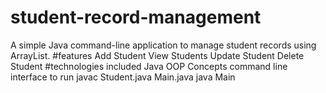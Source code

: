 # student-record-management
A simple Java command-line application to manage student records using ArrayList.
#features
 Add Student
 View Students
 Update Student
 Delete Student
 #technologies included
 Java
 OOP Concepts
 command line interface
 to run
 javac Student.java Main.java
java Main
